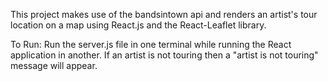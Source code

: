 
This project makes use of the bandsintown api and renders an artist's
tour location on a map using React.js and the React-Leaflet library.

To Run:
Run the server.js file in one terminal while running the React application
in another. If an artist is not touring then a "artist is not touring" message
will appear.
